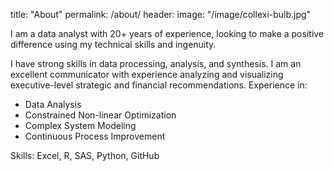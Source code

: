 title: "About"
permalink: /about/
header:
  image: "/image/collexi-bulb.jpg"

I am a data analyst with 20+ years of experience, looking to make a positive difference using my technical skills and ingenuity.

I have strong skills in data processing, analysis, and synthesis. I am an excellent communicator with experience analyzing and visualizing executive-level strategic and financial recommendations.
  Experience in:
  - Data Analysis
  - Constrained Non-linear Optimization
  - Complex System Modeling
  - Continuous Process Improvement

  Skills: Excel, R, SAS, Python, GitHub
